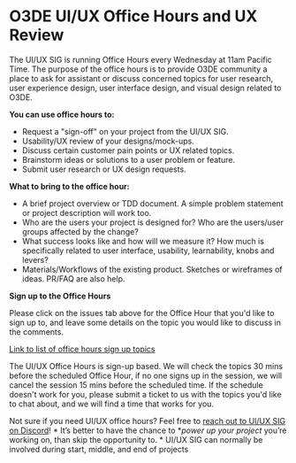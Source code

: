 # O3DE UI/UX Office Hours and UX Review

The UI/UX SIG is running Office Hours every Wednesday at 11am Pacific Time. The purpose of the office hours is to provide O3DE community a place to ask for assistant or discuss concerned topics for user research, user experience design, user interface design, and visual design related to O3DE. 

**You can use office hours to:**

* Request a "sign-off" on your project from the UI/UX SIG.
* Usability/UX review of your designs/mock-ups.
* Discuss certain customer pain points or UX related topics.
* Brainstorm ideas or solutions to a user problem or feature.
* Submit user research or UX design requests.

**What to bring to the office hour:**

* A brief project overview or TDD document. A simple problem statement or project description will work too.
* Who are the users your project is designed for? Who are the users/user groups affected by the change?
* What success looks like and how will we measure it? How much is specifically related to user interface, usability, learnability, knobs and levers?
* Materials/Workflows of the existing product. Sketches or wireframes of ideas. PR/FAQ are also help.

**Sign up to the Office Hours**

Please click on the issues tab above for the Office Hour that you'd like to sign up to, and leave some details on the topic you would like to discuss in the comments. 

[Link to list of office hours sign up topics](https://github.com/o3de/sig-ui-ux/issues)

The UI/UX Office Hours is sign-up based. We will check the topics 30 mins before the scheduled Office Hour, if no one signs up in the session, we will cancel the session 15 mins before the scheduled time. If the schedule doesn't work for you, please submit a ticket to us with the topics you'd like to chat about, and we will find a time that works for you.

Not sure if you need UI/UX office hours? Feel free to [reach out to UI/UX SIG on Discord](https://discord.gg/tvYZUKJK)! 
    * It’s better to have the chance to **power up your project* you’re working on, than skip the opportunity to.
    * UI/UX SIG can normally be involved during start, middle, and end of projects


